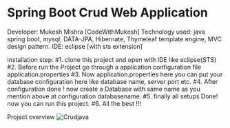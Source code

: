 # Spring Boot Crud Web Application
  Developer: Mukesh Mishra [CodeWithMukesh]
  Technology used: java spring boot, mysql, DATA-JPA, Hibernate, Thymeleaf template engine, MVC design pattern.
  IDE: eclipse [with sts extension]

installation step: 
   #1. clone this project and open with IDE like eclipse(STS)
   #2. Before run the Project go through a application configuration file application.properties
   #3. Now application.properties here you can put your database configuration here like database name, server port etc.
   #4. After configuration done ! now create a Database with same name as you mention above at configuration databasename.
   #5. finally all setups Done! now you can run this project. 
   #6. All the best !!!

Project overview
![Crudjava](https://user-images.githubusercontent.com/88608361/148184145-2c99a594-147c-4960-9656-b48ee0d6978e.jpg)

